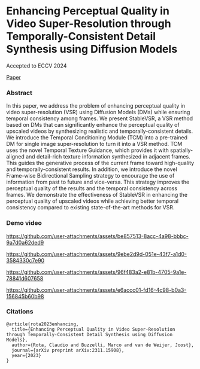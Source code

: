 # Enhancing Perceptual Quality in Video Super-Resolution through Temporally-Consistent Detail Synthesis using Diffusion Models
Accepted to ECCV 2024

[Paper](https://arxiv.org/abs/2311.15908) 

### Abstract
In this paper, we address the problem of enhancing perceptual quality in video super-resolution (VSR) using Diffusion Models (DMs) while ensuring temporal consistency among frames. We present StableVSR, a VSR method based on DMs that can significantly enhance the perceptual quality of upscaled videos by synthesizing realistic and temporally-consistent details. We introduce the Temporal Conditioning Module (TCM) into a pre-trained DM for single image super-resolution to turn it into a VSR method. TCM uses the novel Temporal Texture Guidance, which provides it with spatially-aligned and detail-rich texture information synthesized in adjacent frames. This guides the generative process of the current frame toward high-quality and temporally-consistent results. In addition, we introduce the novel Frame-wise Bidirectional Sampling strategy to encourage the use of information from past to future and vice-versa. This strategy improves the perceptual quality of the results and the temporal consistency across frames. We demonstrate the effectiveness of StableVSR in enhancing the perceptual quality of upscaled videos while achieving better temporal consistency compared to existing state-of-the-art methods for VSR.

### Demo video

https://github.com/user-attachments/assets/be857513-8acc-4a98-bbbc-9a7d0a62ded9

https://github.com/user-attachments/assets/9ebe2d9d-051e-43f7-a1d0-3584330c7e90

https://github.com/user-attachments/assets/96f483a2-e81b-4705-9a1e-78841d607658

https://github.com/user-attachments/assets/e6accc01-fd16-4c98-b0a3-156845b60b98

### Citations
```
@article{rota2023enhancing,
  title={Enhancing Perceptual Quality in Video Super-Resolution through Temporally-Consistent Detail Synthesis using Diffusion Models},
  author={Rota, Claudio and Buzzelli, Marco and van de Weijer, Joost},
  journal={arXiv preprint arXiv:2311.15908},
  year={2023}
}
```

